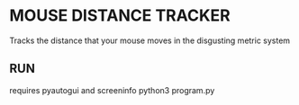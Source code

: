 # MOUSE DISTANCE TRACKER
Tracks the distance that your mouse moves in the disgusting metric system

## RUN
requires pyautogui and screeninfo
python3 program.py
